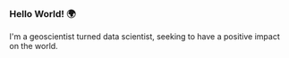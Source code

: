 ### Hello World! 🌍
I'm a geoscientist turned data scientist, seeking to have a positive impact on the world.

